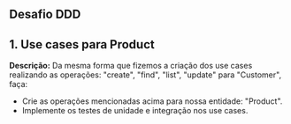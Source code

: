 ## Desafio DDD

## 1. Use cases para Product


**Descrição:** Da mesma forma que fizemos a criação dos use cases realizando as operações: "create", "find", "list", "update" para "Customer", faça:

* Crie as operações mencionadas acima para nossa entidade: "Product".
* Implemente os testes de unidade e integração nos use cases.

